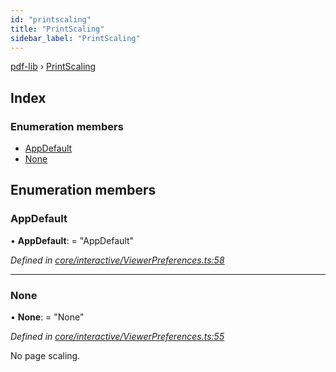 ```yaml
---
id: "printscaling"
title: "PrintScaling"
sidebar_label: "PrintScaling"
---
```


[pdf-lib](../index.md) › [PrintScaling](printscaling.md)

## Index

### Enumeration members

* [AppDefault](printscaling.md#appdefault)
* [None](printscaling.md#none)

## Enumeration members

###  AppDefault

• **AppDefault**: = "AppDefault"

*Defined in [core/interactive/ViewerPreferences.ts:58](https://github.com/Hopding/pdf-lib/blob/d213f92/src/core/interactive/ViewerPreferences.ts#L58)*

___

###  None

• **None**: = "None"

*Defined in [core/interactive/ViewerPreferences.ts:55](https://github.com/Hopding/pdf-lib/blob/d213f92/src/core/interactive/ViewerPreferences.ts#L55)*

No page scaling.
